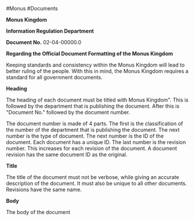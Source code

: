 #Monus #Documents 

**Monus Kingdom**

**Information Regulation Department**

**Document No.** 02-04-00000.0

**Regarding the Official Document Formatting of the Monus Kingdom**

Keeping standards and consistency within the Monus Kingdom will lead to better ruling of the people. With this in mind, the Monus Kingdom requires a standard for all government documents.

**Heading**

The heading of each document must be titled with Monus Kingdom". This is followed by the department that is publishing the document. After this is "Document No." followed by the document number.

The document number is made of 4 parts. The first is the classification of the number of the department that is publishing the document. The next number is the type of document. The next number is the ID of the document. Each document has a unique ID. The last number is the revision number. This increases for each revision of the document. A document revision has the same document ID as the original.

**Title**

The title of the document must not be verbose, while giving an accurate description of the document. It must also be unique to all other documents. Revisions have the same name.

**Body**

The body of the document 